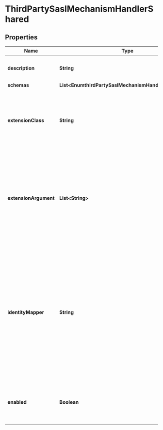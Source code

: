 

# ThirdPartySaslMechanismHandlerShared


## Properties

| Name | Type | Description | Notes |
|------------ | ------------- | ------------- | -------------|
|**description** | **String** | A description for this SASL Mechanism Handler |  [optional] |
|**schemas** | **List&lt;EnumthirdPartySaslMechanismHandlerSchemaUrn&gt;** |  |  |
|**extensionClass** | **String** | The fully-qualified name of the Java class providing the logic for the Third Party SASL Mechanism Handler. |  |
|**extensionArgument** | **List&lt;String&gt;** | The set of arguments used to customize the behavior for the Third Party SASL Mechanism Handler. Each configuration property should be given in the form &#39;name&#x3D;value&#39;. |  [optional] |
|**identityMapper** | **String** | The identity mapper that may be used to map usernames to user entries. If the custom SASL mechanism involves a username or some other form of authentication and/or authorization identity, then this may be used to map that ID to an entry for that user. |  [optional] |
|**enabled** | **Boolean** | Indicates whether the SASL mechanism handler is enabled for use. |  |



